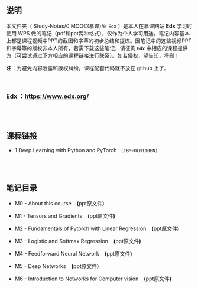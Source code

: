 ## 说明
本文件夹（ Study-Notes/0 MOOC(慕课)/`0 Edx` ）是本人在慕课网站 **Edx** 学习时使用 WPS 做的笔记（pdf和ppt两种格式），仅作为个人学习用途。笔记内容基本上都是课程视频中PPT的截图和字幕的初步总结和提炼。因笔记中的这些视频PPT和字幕等的版权非本人所有，若需下载这些笔记，请征询 **`Edx`** 中相应的课程提供方（可尝试通过下方相应的课程链接进行联系）。如若侵权，望告知，将删！

**注**：为避免内容泄露和版权纠纷，课程配套代码就不放在 github 上了。

<br>

### Edx ：https://www.edx.org/

<br>
<br>


## 课程链接
* 1 <a href="https://www.edx.org/course/deep-learning-with-python-and-pytorch" style="text-decoration:none">Deep Learning with Python and PyTorch</a> ` (IBM-DL0110EN)`

<br>
<br>

## 笔记目录
* <a href="https://abrachan.github.io/Study-Notes/0 MOOC(慕课)/0 Edx/1 Deep Learning with Python and PyTorch (IBM-DL0110EN)/M0 - About this course.pdf" style="text-decoration:none">M0 - About this course</a> &ensp; **(**<a href="https://kdocs.cn/l/csdTPlIsGEmQ" style="text-decoration:none">ppt原文件</a>**)**

* <a href="https://abrachan.github.io/Study-Notes/0 MOOC(慕课)/0 Edx/1 Deep Learning with Python and PyTorch (IBM-DL0110EN)/M1 - Tensors and Gradients.pdf" style="text-decoration:none">M1 - Tensors and Gradients</a> &ensp; **(**<a href="https://kdocs.cn/l/crK6mBd89YXY" style="text-decoration:none">ppt原文件</a>**)**

* <a href="https://abrachan.github.io/Study-Notes/0 MOOC(慕课)/0 Edx/1 Deep Learning with Python and PyTorch (IBM-DL0110EN)/M2 -  Fundamentals of Pytorch with Linear Regression.pdf" style="text-decoration:none">M2 -  Fundamentals of Pytorch with Linear Regression</a> &ensp; **(**<a href="https://kdocs.cn/l/cb6nCgCYfZdP" style="text-decoration:none">ppt原文件</a>**)**

* <a href="https://abrachan.github.io/Study-Notes/0 MOOC(慕课)/0 Edx/1 Deep Learning with Python and PyTorch (IBM-DL0110EN)/M3 -  Logistic and Softmax Regression.pdf" style="text-decoration:none">M3 -  Logistic and Softmax Regression</a> &ensp; **(**<a href="https://kdocs.cn/l/chJNyeMyOnx6" style="text-decoration:none">ppt原文件</a>**)**

* <a href="https://abrachan.github.io/Study-Notes/0 MOOC(慕课)/0 Edx/1 Deep Learning with Python and PyTorch (IBM-DL0110EN)/M4 -  Feedforward Neural Network.pdf" style="text-decoration:none">M4 -  Feedforward Neural Network</a> &ensp; **(**<a href="https://kdocs.cn/l/clLpE7JfvnNL" style="text-decoration:none">ppt原文件</a>**)**

* <a href="https://abrachan.github.io/Study-Notes/0 MOOC(慕课)/0 Edx/1 Deep Learning with Python and PyTorch (IBM-DL0110EN)/M5 -  Deep Networks.pdf" style="text-decoration:none">M5 -  Deep Networks</a> &ensp; **(**<a href="https://kdocs.cn/l/cbRiZfxX5bcJ" style="text-decoration:none">ppt原文件</a>**)**

* <a href="https://abrachan.github.io/Study-Notes/0 MOOC(慕课)/0 Edx/1 Deep Learning with Python and PyTorch (IBM-DL0110EN)/M6 -  Introduction to Networks for Computer vision.pdf" style="text-decoration:none">M6 -  Introduction to Networks for Computer vision</a> &ensp; **(**<a href="https://kdocs.cn/l/chz1pdRie6vC" style="text-decoration:none">ppt原文件</a>**)**
